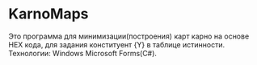 # KarnoMaps
Это программа для минимизации(построения) карт карно на основе HEX кода, для задания конституент {Y} в таблице истинности. 
Технологии: Windows Microsoft Forms(C#).

